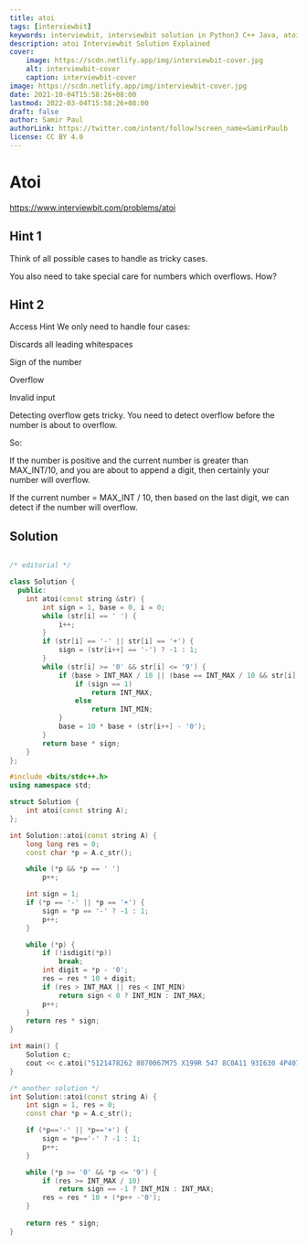 ```yaml
---
title: atoi
tags: [interviewbit]
keywords: interviewbit, interviewbit solution in Python3 C++ Java, atoi solution
description: atoi Interviewbit Solution Explained
cover:
    image: https://scdn.netlify.app/img/interviewbit-cover.jpg
    alt: interviewbit-cover
    caption: interviewbit-cover
image: https://scdn.netlify.app/img/interviewbit-cover.jpg
date: 2021-10-04T15:58:26+08:00
lastmod: 2022-03-04T15:58:26+08:00
draft: false
author: Samir Paul
authorLink: https://twitter.com/intent/follow?screen_name=SamirPaulb
license: CC BY 4.0
---
```


# Atoi

https://www.interviewbit.com/problems/atoi



## Hint 1

Think of all possible cases to handle as tricky cases.

You also need to take special care for numbers which overflows. How?

## Hint 2

Access Hint
We only need to handle four cases:

Discards all leading whitespaces

Sign of the number

Overflow

Invalid input

Detecting overflow gets tricky. You need to detect overflow before the number is about to overflow.

So:

If the number is positive and the current number is greater than MAX_INT/10, and you are about to append a digit, then certainly your number will overflow.

If the current number = MAX_INT / 10, then based on the last digit, we can detect if the number will overflow.

## Solution

```cpp

/* editorial */

class Solution {
  public:
    int atoi(const string &str) {
        int sign = 1, base = 0, i = 0;
        while (str[i] == ' ') {
            i++;
        }
        if (str[i] == '-' || str[i] == '+') {
            sign = (str[i++] == '-') ? -1 : 1;
        }
        while (str[i] >= '0' && str[i] <= '9') {
            if (base > INT_MAX / 10 || (base == INT_MAX / 10 && str[i] - '0' > 7)) {
                if (sign == 1)
                    return INT_MAX;
                else
                    return INT_MIN;
            }
            base = 10 * base + (str[i++] - '0');
        }
        return base * sign;
    }
};

#include <bits/stdc++.h>
using namespace std;

struct Solution {
    int atoi(const string A);
};

int Solution::atoi(const string A) {
    long long res = 0;
    const char *p = A.c_str();

    while (*p && *p == ' ')
        p++;

    int sign = 1;
    if (*p == '-' || *p == '+') {
        sign = *p == '-' ? -1 : 1;
        p++;
    }

    while (*p) {
        if (!isdigit(*p))
            break;
        int digit = *p - '0';
        res = res * 10 + digit;
        if (res > INT_MAX || res < INT_MIN)
            return sign < 0 ? INT_MIN : INT_MAX;
        p++;
    }
    return res * sign;
}

int main() {
    Solution c;
    cout << c.atoi("5121478262 8070067M75 X199R 547 8C0A11 93I630 4P4071 029W433619 M3 5 14703818 776366059B9O43393") << endl;
}

/* another solution */
int Solution::atoi(const string A) {
    int sign = 1, res = 0;
    const char *p = A.c_str();

    if (*p=='-' || *p=='+') {
        sign = *p=='-' ? -1 : 1;
        p++;
    }

    while (*p >= '0' && *p <= '9') {
        if (res >= INT_MAX / 10)
            return sign == -1 ? INT_MIN : INT_MAX;
        res = res * 10 + (*p++ -'0');
    }
    
    return res * sign;
}

```